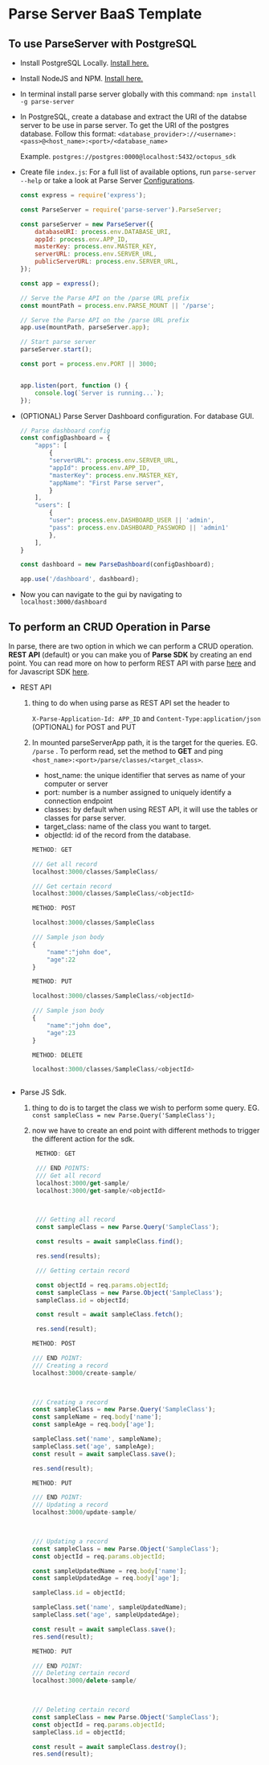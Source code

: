 # Parse Server BaaS Template

## To use ParseServer with PostgreSQL

- Install PostgreSQL Locally. [Install here.](https://www.postgresql.org/download/)

- Install NodeJS and NPM. [Install here.](https://nodejs.org/en/)

- In terminal install parse server globally with this command: `npm install -g parse-server`

- In PostgreSQL, create a database and extract the URI of the databse server to be use in parse server. To get the URI of the postgres database. Follow this format:
    `<database_provider>://<username>:<pass>@<host_name>:<port>/<database_name>`

    Example. `postgres://postgres:0000@localhost:5432/octopus_sdk`

- Create file `index.js`: For a full list of available options, run `parse-server --help` or take a look at Parse Server [Configurations](https://parseplatform.org/parse-server/api/master/ParseServerOptions.html).

    ```js
    const express = require('express');

    const ParseServer = require('parse-server').ParseServer;

    const parseServer = new ParseServer({
        databaseURI: process.env.DATABASE_URI,
        appId: process.env.APP_ID,
        masterKey: process.env.MASTER_KEY,
        serverURL: process.env.SERVER_URL,
        publicServerURL: process.env.SERVER_URL,
    });

    const app = express();

    // Serve the Parse API on the /parse URL prefix
    const mountPath = process.env.PARSE_MOUNT || '/parse';

    // Serve the Parse API on the /parse URL prefix
    app.use(mountPath, parseServer.app);

   // Start parse server
    parseServer.start();

    const port = process.env.PORT || 3000;


    app.listen(port, function () {
        console.log(`Server is running...`);
    });

    ```

- (OPTIONAL) Parse Server Dashboard configuration. For database GUI.

    ```js
    // Parse dashboard config
    const configDashboard = {
        "apps": [
            {
            "serverURL": process.env.SERVER_URL,
            "appId": process.env.APP_ID,
            "masterKey": process.env.MASTER_KEY,
            "appName": "First Parse server",
            }
        ],
        "users": [
            {
            "user": process.env.DASHBOARD_USER || 'admin',
            "pass": process.env.DASHBOARD_PASSWORD || 'admin1'
            },
        ],
    }

    const dashboard = new ParseDashboard(configDashboard);

    app.use('/dashboard', dashboard);

    ```

- Now you can navigate to the gui by navigating to `localhost:3000/dashboard`

## To perform an CRUD Operation in Parse

In parse, there are two option in which we can perform a CRUD operation.  **REST API** (default) or you can make you of **Parse SDK** by creating an end point. You can read more on how to perform REST API with parse [here](http://docs.parseplatform.org/rest/guide/) and for Javascript SDK [here](https://github.com/parse-community/Parse-SDK-JS).

- REST API
    1. thing to do when using parse as REST API set the header to

        `X-Parse-Application-Id: APP_ID` and `Content-Type:application/json` (OPTIONAL) for POST and PUT

    2. In mounted parseServerApp path, it is the target for the queries. EG. `/parse` . To perform read, set the method to **GET** and ping `<host_name>:<port>/parse/classes/<target_class>`.
        - host_name: the unique identifier that serves as name of your computer or server
        - port:  number is a number assigned to uniquely identify a connection endpoint
        - classes: by default when using REST API, it will use the tables or classes for parse server.
        - target_class: name of the class you want to target.
        - objectId: id of the record from the database.

        ```js
        METHOD: GET

        /// Get all record
        localhost:3000/classes/SampleClass/

        /// Get certain record
        localhost:3000/classes/SampleClass/<objectId>

        ```

        ```js
        METHOD: POST

        localhost:3000/classes/SampleClass

        /// Sample json body
        {
            "name":"john doe",
            "age":22
        }
        ```

        ```js
        METHOD: PUT

        localhost:3000/classes/SampleClass/<objectId>
        
        /// Sample json body
        {
            "name":"john doe",
            "age":23
        }
        ```

        ```js
        METHOD: DELETE

        localhost:3000/classes/SampleClass/<objectId>
      
        ```

- Parse JS Sdk.

    1. thing to do is to target the class we wish to perform some query. EG. `const sampleClass = new Parse.Query('SampleClass');`

    2. now we have to create an end point with different methods to trigger the different action for the sdk.

       ```js
        METHOD: GET

        /// END POINTS:
        /// Get all record
        localhost:3000/get-sample/    
        localhost:3000/get-sample/<objectId>

      

        /// Getting all record
        const sampleClass = new Parse.Query('SampleClass');

        const results = await sampleClass.find();

        res.send(results);

        /// Getting certain record

        const objectId = req.params.objectId;
        const sampleClass = new Parse.Object('SampleClass');
        sampleClass.id = objectId;

        const result = await sampleClass.fetch();

        res.send(result);

        ```

        ```js
        METHOD: POST

        /// END POINT:
        /// Creating a record
        localhost:3000/create-sample/    

      

        /// Creating a record
        const sampleClass = new Parse.Query('SampleClass');
        const sampleName = req.body['name'];
        const sampleAge = req.body['age'];

        sampleClass.set('name', sampleName);
        sampleClass.set('age', sampleAge);
        const result = await sampleClass.save();

        res.send(result);

        ```

         ```js
        METHOD: PUT

        /// END POINT:
        /// Updating a record
        localhost:3000/update-sample/    

      

        /// Updating a record
        const sampleClass = new Parse.Object('SampleClass');
        const objectId = req.params.objectId;

        const sampleUpdatedName = req.body['name'];
        const sampleUpdatedAge = req.body['age'];

        sampleClass.id = objectId;

        sampleClass.set('name', sampleUpdatedName);
        sampleClass.set('age', sampleUpdatedAge);

        const result = await sampleClass.save();
        res.send(result);

        ```

        ```js
        METHOD: PUT

        /// END POINT:
        /// Deleting certain record
        localhost:3000/delete-sample/    

      

        /// Deleting certain record
        const sampleClass = new Parse.Object('SampleClass');
        const objectId = req.params.objectId;
        sampleClass.id = objectId;

        const result = await sampleClass.destroy();
        res.send(result);
        ```
